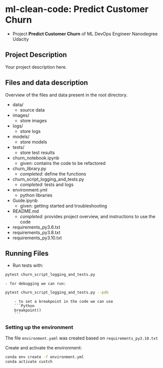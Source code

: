 # ml-clean-code: Predict Customer Churn

- Project **Predict Customer Churn** of ML DevOps Engineer Nanodegree Udacity

## Project Description
Your project description here.

## Files and data description
Overview of the files and data present in the root directory. 

- data/
    - source data
- images/
    - store images
- logs/
    - store logs
- models/
    - store models
- tests/
    - store test results
- churn_notebook.ipynb
    - given: contains the code to be refactored
- churn_library.py
    - _completed:_ define the functions
- churn_script_logging_and_tests.py
    - _completed_: tests and logs
- environment.yml
    - python libraries
- Guide.ipynb
    - given: getting started and troubleshooting
- README.md
    - _completed:_ provides project overview, and instructions to use the code
- requirements_py3.6.txt
- requirements_py3.8.txt
- requirements_py3.10.txt

## Running Files

- Run tests with: 
```Bash
pytest churn_script_logging_and_tests.py
``` 
    - for debugging we can run:
```Bash
pytest churn_script_logging_and_tests.py --pdb
```        
        - to set a breakpoint in the code we can use
        ```Python
        breakpoint()
        ```
    

### Setting up the environment
The file `environment.yaml` was created based on `requirements_py3.10.txt`

Create and activate the environment:
```bash
conda env create -f environment.yml
conda activate custch
```

